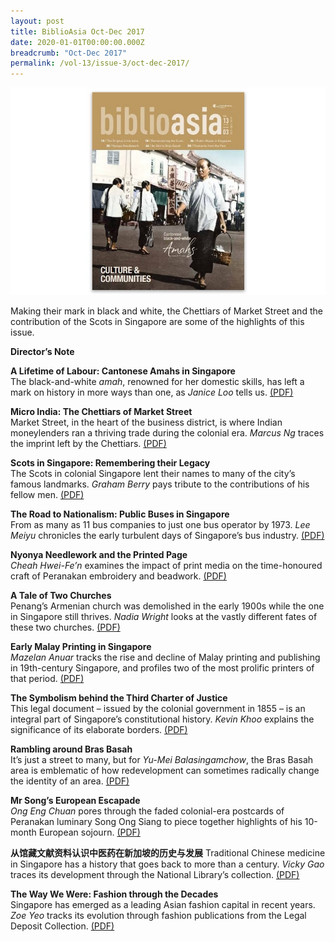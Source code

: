 ```yaml
---
layout: post
title: BiblioAsia Oct-Dec 2017
date: 2020-01-01T00:00:00.000Z
breadcrumb: "Oct-Dec 2017"
permalink: /vol-13/issue-3/oct-dec-2017/
---
```


<img src="/images/Vol-13-issue-3/vol13_iss3.JPG">  

Making their mark in black and white, the Chettiars of Market Street and the contribution of the Scots in Singapore are some of the highlights of this issue.

**Director’s Note**

**A Lifetime of Labour: Cantonese Amahs in Singapore** <br>
The black-and-white *amah*, renowned for her domestic skills, has left a mark on history in more ways than one, as *Janice Loo* tells us. [(PDF)](/files/past-issues/pdf/vol-13/v13-issue3_Amahs.pdf)

**Micro India: The Chettiars of Market Street** <br>
Market Street, in the heart of the business district, is where Indian moneylenders ran a thriving trade during the colonial era. *Marcus Ng* traces the imprint left by the Chettiars. [(PDF)](/files/past-issues/pdf/vol-13/v13-issue3_Chettiars.pdf)

**Scots in Singapore: Remembering their Legacy** <br>
The Scots in colonial Singapore lent their names to many of the city’s famous landmarks. *Graham Berry* pays tribute to the contributions of his fellow men. [(PDF)](/files/past-issues/pdf/vol-13/v13-issue3_Scots.pdf)

**The Road to Nationalism: Public Buses in Singapore** <br>
From as many as 11 bus companies to just one bus operator by 1973. *Lee Meiyu* chronicles the early turbulent days of Singapore’s bus industry. [(PDF)](/files/past-issues/pdf/vol-13/v13-issue3_PublicBuses.pdf)

**Nyonya Needlework and the Printed Page** <br>
*Cheah Hwei-Fe’n* examines the impact of print media on the time-honoured craft of Peranakan embroidery and beadwork. [(PDF)](/files/past-issues/pdf/vol-13/v13-issue3_Needlework.pdf)

**A Tale of Two Churches** <br>
Penang’s Armenian church was demolished in the early 1900s while the one in Singapore still thrives. *Nadia Wright* looks at the vastly different fates of these two churches. [(PDF)](/files/past-issues/pdf/vol-13/v13-issue3_TwoChurches.pdf)

**Early Malay Printing in Singapore** <br>
*Mazelan Anuar* tracks the rise and decline of Malay printing and publishing in 19th-century Singapore, and profiles two of the most prolific printers of that period. [(PDF)](/files/past-issues/pdf/vol-13/v13-issue3_Printing.pdf)

**The Symbolism behind the Third Charter of Justice** <br>
This legal document – issued by the colonial government in 1855 – is an integral part of Singapore’s constitutional history. *Kevin Khoo* explains the significance of its elaborate borders. [(PDF)](/files/past-issues/pdf/vol-13/v13-issue3_Justice.pdf)

**Rambling around Bras Basah** <br>
It’s just a street to many, but for *Yu-Mei Balasingamchow*, the Bras Basah area is emblematic of how redevelopment can sometimes radically change the identity of an area. [(PDF)](/files/past-issues/pdf/vol-13/v13-issue3_BrasBasah.pdf) 

**Mr Song’s European Escapade** <br>
*Ong Eng Chuan* pores through the faded colonial-era postcards of Peranakan luminary Song Ong Siang to piece together highlights of his 10-month European sojourn. [(PDF)](/files/past-issues/pdf/vol-13/v13-issue3_MrSong.pdf)

**从馆藏文献资料认识中医药在新加坡的历史与发展**
Traditional Chinese medicine in Singapore has a history that goes back to more than a century. *Vicky Gao* traces its development through the National Library’s collection. [(PDF)](/files/past-issues/pdf/vol-13/v13-issue3_ChineseMedicine.pdf)

**The Way We Were: Fashion through the Decades** <br>
Singapore has emerged as a leading Asian fashion capital in recent years. *Zoe Yeo* tracks its evolution through fashion publications from the Legal Deposit Collection. [(PDF)](/files/past-issues/pdf/vol-13/v13-issue3_Fashion.pdf)

